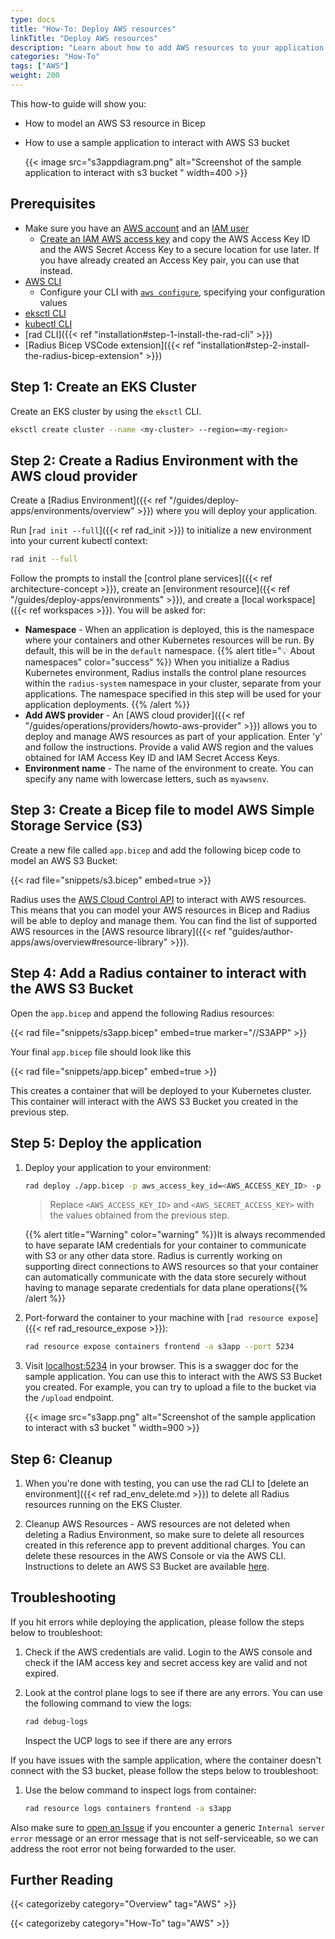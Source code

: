 ```yaml
---
type: docs
title: "How-To: Deploy AWS resources"
linkTitle: "Deploy AWS resources"
description: "Learn about how to add AWS resources to your application and deploy them with Radius"
categories: "How-To"
tags: ["AWS"]
weight: 200
---
```


This how-to guide will show you:

- How to model an AWS S3 resource in Bicep
- How to use a sample application to interact with AWS S3 bucket

   {{< image src="s3appdiagram.png" alt="Screenshot of the sample application to interact with s3 bucket " width=400 >}}

## Prerequisites

- Make sure you have an [AWS account](https://aws.amazon.com/premiumsupport/knowledge-center/create-and-activate-aws-account) and an [IAM user](https://docs.aws.amazon.com/IAM/latest/UserGuide/getting-started_create-admin-group.html)
    - [Create an IAM AWS access key](https://docs.aws.amazon.com/IAM/latest/UserGuide/id_credentials_access-keys.html) and copy the AWS Access Key ID and the AWS Secret Access Key to a secure location for use later. If you have already created an Access Key pair, you can use that instead.
- [AWS CLI](https://docs.aws.amazon.com/cli/latest/userguide/getting-started-install.html)
    - Configure your CLI with [`aws configure`](https://docs.aws.amazon.com/cli/latest/reference/configure/index.html), specifying your configuration values
- [eksctl CLI](https://docs.aws.amazon.com/eks/latest/userguide/eksctl.html)
- [kubectl CLI](https://kubernetes.io/docs/tasks/tools/install-kubectl/) 
- [rad CLI]({{< ref "installation#step-1-install-the-rad-cli" >}})
- [Radius Bicep VSCode extension]({{< ref "installation#step-2-install-the-radius-bicep-extension" >}})

## Step 1: Create an EKS Cluster

Create an EKS cluster by using the `eksctl` CLI. 

```bash
eksctl create cluster --name <my-cluster> --region=<my-region> 
```

## Step 2: Create a Radius Environment with the AWS cloud provider

Create a [Radius Environment]({{< ref "/guides/deploy-apps/environments/overview" >}}) where you will deploy your application.

Run [`rad init --full`]({{< ref rad_init >}}) to initialize a new environment into your current kubectl context:

```bash
rad init --full
```

Follow the prompts to install the [control plane services]({{< ref architecture-concept >}}), create an [environment resource]({{< ref "/guides/deploy-apps/environments" >}}), and create a [local workspace]({{< ref workspaces >}}). You will be asked for:

- **Namespace** - When an application is deployed, this is the namespace where your containers and other Kubernetes resources will be run. By default, this will be in the `default` namespace.
{{% alert title="💡 About namespaces" color="success" %}} When you initialize a Radius Kubernetes environment, Radius installs the control plane resources within    the `radius-system` namespace in your cluster, separate from your applications. The namespace specified in this step will be used for your application deployments.
{{% /alert %}}
- **Add AWS provider** - An [AWS cloud provider]({{< ref "/guides/operations/providers/howto-aws-provider" >}}) allows you to deploy and manage AWS resources as part of your application. Enter 'y' and follow the instructions. Provide a valid AWS region and the values obtained for IAM Access Key ID and IAM Secret Access Keys.
- **Environment name** - The name of the environment to create. You can specify any name with lowercase letters, such as `myawsenv`.

## Step 3: Create a Bicep file to model AWS Simple Storage Service (S3)

Create a new file called `app.bicep` and add the following bicep code to model an AWS S3 Bucket:

{{< rad file="snippets/s3.bicep" embed=true >}}

Radius uses the [AWS Cloud Control API](https://docs.aws.amazon.com/cloudcontrolapi/latest/userguide/what-is-cloudcontrolapi.html) to interact with AWS resources. This means that you can model your AWS resources in Bicep and Radius will be able to deploy and manage them. You can find the list of supported AWS resources in the [AWS resource library]({{< ref "guides/author-apps/aws/overview#resource-library" >}}).

## Step 4: Add a Radius container to interact with the AWS S3 Bucket

Open the `app.bicep` and append the following Radius resources:

{{< rad file="snippets/s3app.bicep" embed=true marker="//S3APP" >}}

Your final `app.bicep` file should look like this

{{< rad file="snippets/app.bicep" embed=true >}}

This creates a container that will be deployed to your Kubernetes cluster. This container will interact with the AWS S3 Bucket you created in the previous step.

## Step 5: Deploy the application

1. Deploy your application to your environment:

   ```bash
   rad deploy ./app.bicep -p aws_access_key_id=<AWS_ACCESS_KEY_ID> -p aws_secret_access_key=<AWS_SECRET_ACCESS_KEY>
   ```
   > Replace `<AWS_ACCESS_KEY_ID>` and `<AWS_SECRET_ACCESS_KEY>` with the values obtained from the previous step.

   {{% alert title="Warning" color="warning" %}}It is always recommended to have separate IAM credentials for your container to communicate with S3 or any other data store. 
   Radius is currently working on supporting direct connections to AWS resources so that your container can automatically communicate with the data store securely without having to manage separate credentials for data plane operations{{% /alert %}}

1. Port-forward the container to your machine with [`rad resource expose`]({{< ref rad_resource_expose >}}):

    ```bash
    rad resource expose containers frontend -a s3app --port 5234
    ```

1. Visit [localhost:5234](http://localhost:5234/swagger/index.html) in your browser. This is a swagger doc for the sample application. You can use this to interact with the AWS S3 Bucket you created. For example, you can try to upload a file to the bucket via the `/upload` endpoint.

    {{< image src="s3app.png" alt="Screenshot of the sample application to interact with s3 bucket " width=900 >}}

## Step 6: Cleanup

1. When you're done with testing, you can use the rad CLI to [delete an environment]({{< ref rad_env_delete.md >}}) to delete all Radius resources running on the EKS Cluster.

2. Cleanup AWS Resources - AWS resources are not deleted when deleting a Radius Environment, so make sure to delete all resources created in this reference app to prevent additional charges. You can delete these resources in the AWS Console or via the AWS CLI. Instructions to delete an AWS S3 Bucket are available [here](https://docs.aws.amazon.com/AmazonS3/latest/userguide/delete-bucket.html).

## Troubleshooting

If you hit errors while deploying the application, please follow the steps below to troubleshoot:

1. Check if the AWS credentials are valid. Login to the AWS console and check if the IAM access key and secret access key are valid and not expired.

2. Look at the control plane logs to see if there are any errors. You can use the following command to view the logs:

     ```bash
     rad debug-logs
     ```
    Inspect the UCP logs to see if there are any errors  

If you have issues with the sample application, where the container doesn't connect with the S3 bucket, please follow the steps below to troubleshoot:

1. Use the below command to inspect logs from container:

    ```bash
    rad resource logs containers frontend -a s3app
    ```
Also make sure to [open an Issue](https://github.com/radius-project/radius/issues/new/choose) if you encounter a generic `Internal server error` message or an error message that is not self-serviceable, so we can address the root error not being forwarded to the user.

## Further Reading

{{< categorizeby category="Overview" tag="AWS" >}}

{{< categorizeby category="How-To" tag="AWS" >}}